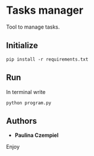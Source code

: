 # Tasks manager

Tool to manage tasks.

## Initialize

```
pip install -r requirements.txt
```

## Run

In terminal write

```
python program.py
```

## Authors

* **Paulina Czempiel**

Enjoy
    

